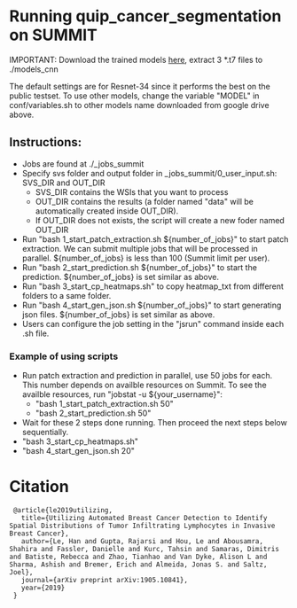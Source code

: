 # Running quip_cancer_segmentation on SUMMIT

IMPORTANT: Download the trained models [here](https://drive.google.com/open?id=1km7gVpBpLbBovExTgt3CE8JRwpTEl57F), extract 3 *.t7  files to ./models_cnn

The default settings are for Resnet-34 since it performs the best on the public testset. To use other models, change the variable "MODEL" in conf/variables.sh to other models name downloaded from google drive above.

## Instructions:

- Jobs are found at ./_jobs_summit
- Specify svs folder and output folder in _jobs_summit/0_user_input.sh: SVS_DIR and OUT_DIR
    - SVS_DIR contains the WSIs that you want to process
    - OUT_DIR contains the results (a folder named "data" will be automatically created inside OUT_DIR).
    - If OUT_DIR does not exists, the script will create a new foder named OUT_DIR
- Run "bash 1_start_patch_extraction.sh ${number_of_jobs}" to start patch extraction. We can submit multiple jobs that will be processed in parallel. ${number_of_jobs} is less than 100 (Summit limit per user).
- Run "bash 2_start_prediction.sh ${number_of_jobs}" to start the prediction. ${number_of_jobs} is set similar as above.
- Run "bash 3_start_cp_heatmaps.sh" to copy heatmap_txt from different folders to a same folder.
- Run "bash 4_start_gen_json.sh ${number_of_jobs}" to start generating json files. ${number_of_jobs} is set similar as above.
- Users can configure the job setting in the "jsrun" command inside each .sh file.

### Example of using scripts
- Run patch extraction and prediction in parallel, use 50 jobs for each. This number depends on availble resources on Summit. To see the availble resources, run "jobstat -u ${your_username}":
    - "bash 1_start_patch_extraction.sh 50"
    - "bash 2_start_prediction.sh 50"
- Wait for these 2 steps done running. Then proceed the next steps below sequentially. 
- "bash 3_start_cp_heatmaps.sh"
- "bash 4_start_gen_json.sh 20"


# Citation
     @article{le2019utilizing,
       title={Utilizing Automated Breast Cancer Detection to Identify Spatial Distributions of Tumor Infiltrating Lymphocytes in Invasive Breast Cancer},
       author={Le, Han and Gupta, Rajarsi and Hou, Le and Abousamra, Shahira and Fassler, Danielle and Kurc, Tahsin and Samaras, Dimitris and Batiste, Rebecca and Zhao, Tianhao and Van Dyke, Alison L and Sharma, Ashish and Bremer, Erich and Almeida, Jonas S. and Saltz, Joel},
       journal={arXiv preprint arXiv:1905.10841},
       year={2019}
     }
